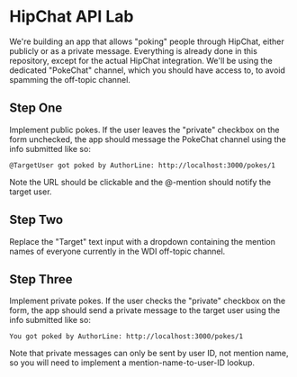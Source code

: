 # HipChat API Lab

We're building an app that allows "poking" people through HipChat, either publicly or as a private message. Everything is already done in this repository, except for the actual HipChat integration. We'll be using the dedicated "PokeChat" channel, which you should have access to, to avoid spamming the off-topic channel.

## Step One

Implement public pokes. If the user leaves the "private" checkbox on the form unchecked, the app should message the PokeChat channel using the info submitted like so:

```
@TargetUser got poked by AuthorLine: http://localhost:3000/pokes/1
```

Note the URL should be clickable and the @-mention should notify the target user.

## Step Two

Replace the "Target" text input with a dropdown containing the mention names of everyone currently in the WDI off-topic channel.

## Step Three

Implement private pokes. If the user checks the "private" checkbox on the form, the app should send a private message to the target user using the info submitted like so:

```
You got poked by AuthorLine: http://localhost:3000/pokes/1
```

Note that private messages can only be sent by user ID, not mention name, so you will need to implement a mention-name-to-user-ID lookup.
